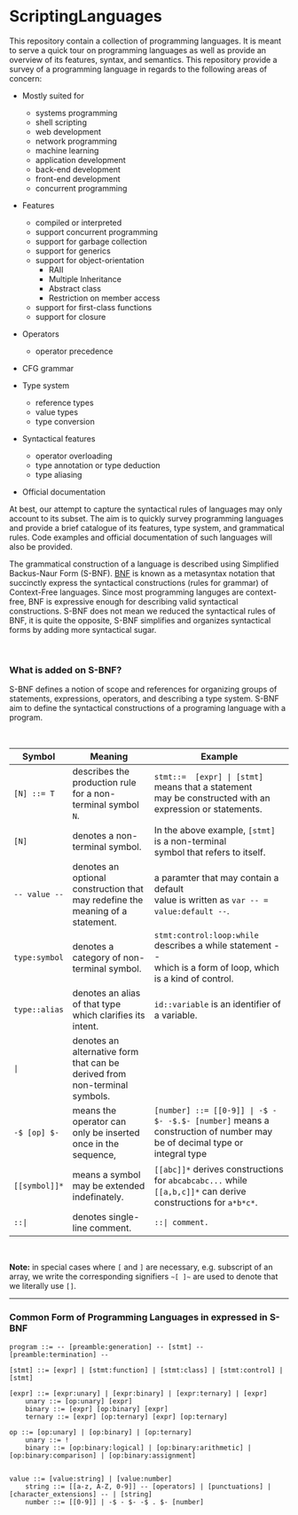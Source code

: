 # ScriptingLanguages
This repository contain a collection of programming languages. It is meant to serve a 
quick tour on programming languages as well as provide an overview of its features, 
syntax, and semantics. This repository provide a survey of a programming language 
in regards to the following areas of concern:

- Mostly suited for
	- systems programming
	- shell scripting
	- web development
	- network programming
	- machine learning 
	- application development
	- back-end development
	- front-end development
	- concurrent programming

- Features
	- compiled or interpreted
	- support concurrent programming
	- support for garbage collection
	- support for generics
	- support for object-orientation
		- RAII
		- Multiple Inheritance
		- Abstract class
		- Restriction on member access
	- support for first-class functions
	- support for closure

- Operators
	- operator precedence  

- CFG grammar

- Type system
	- reference types
	- value types
	- type conversion

- Syntactical features
	- operator overloading
	- type annotation or type deduction
	- type aliasing

- Official documentation

At best, our attempt to capture the syntactical rules of languages may only account to its 
subset. The aim is to quickly survey programming languages and provide a brief catalogue 
of its features, type system, and grammatical rules. Code examples and official 
documentation of such languages will also be provided.  

The grammatical construction of a language is described using Simplified Backus-Naur Form 
(S-BNF). [BNF](https://bityl.co/8eOv) is known as a metasyntax notation that succinctly 
express the syntactical constructions (rules for grammar) of Context-Free languages. Since 
most programming languges are context-free, BNF is expressive enough for describing valid 
syntactical constructions. S-BNF does not mean we reduced the syntactical rules of BNF, it 
is quite the opposite, S-BNF simplifies and organizes syntactical forms by adding more 
syntactical sugar. 

<br>

### What is added on S-BNF?
S-BNF defines a notion of scope and references for organizing groups of statements, 
expressions, operators, and describing a type system. S-BNF aim to define the syntactical 
constructions of a programing language with a program. 



<br>

| Symbol        | Meaning                                                                        | Example                                                                                                                    |
|---------------|--------------------------------------------------------------------------------|----------------------------------------------------------------------------------------------------------------------------|
| `[N] ::= T`   | describes the production rule for a non-terminal symbol `N`.                   | `stmt::=  [expr] \| [stmt]` means that a statement <br>may be constructed with an expression or statements.                |
| `[N]`         | denotes a non-terminal symbol.                                                 | In the above example, `[stmt]` is a non-terminal <br>symbol that refers to itself.                                         |
| `-- value --` | denotes an optional construction that may redefine the meaning of a statement. | a paramter that may contain a default <br>value is written as `var -- = value:default --`.                                 |
| `type:symbol` | denotes a category of non-terminal symbol.                                     | `stmt:control:loop:while` describes a while statement --<br> which is a form of loop, which is a kind of control.          |
| `type::alias` | denotes an alias of that type which clarifies its intent.                      | `id::variable` is an identifier of a variable.                                                                             |
| `\|`          | denotes an alternative form that can be derived from non-terminal symbols.     |                                                                                                                            |
| `-$ [op] $-`  | means the operator can only be inserted once in the sequence,                  | `[number] ::= [[0-9]] \| -$ - $- -$.$- [number]` means a construction of number may be of decimal type or<br>integral type |
| `[[symbol]]*` | means a symbol may be extended indefinately.                                   | `[[abc]]*` derives constructions for `abcabcabc...` while `[[a,b,c]]*` can derive constructions for `a*b*c*`.              |
| `::\| `       | denotes single-line comment.                                                   | `::\| comment.`                                                                                                            |
<br>

**Note:** in special cases where `[` and `]` are necessary, e.g. subscript of an array, we write the corresponding signifiers `~[ ]~` are used to denote that we literally use `[]`.

---
### Common Form of Programming Languages in expressed in S-BNF
```
program ::= -- [preamble:generation] -- [stmt] -- [preamble:termination] --

[stmt] ::= [expr] | [stmt:function] | [stmt:class] | [stmt:control] | [stmt]

[expr] ::= [expr:unary] | [expr:binary] | [expr:ternary] | [expr]
	unary ::= [op:unary] [expr]
	binary ::= [expr] [op:binary] [expr]
	ternary ::= [expr] [op:ternary] [expr] [op:ternary]

op ::= [op:unary] | [op:binary] | [op:ternary]
	unary ::= !
	binary ::= [op:binary:logical] | [op:binary:arithmetic] | [op:binary:comparison] | [op:binary:assignment]


value ::= [value:string] | [value:number]
	string ::= [[a-z, A-Z, 0-9]] -- [operators] | [punctuations] | [character_extensions] -- | [string]
	number ::= [[0-9]] | -$ - $- -$ . $- [number] 
```